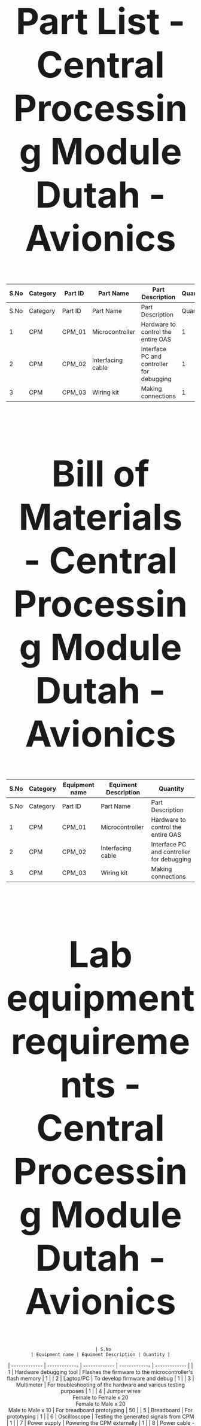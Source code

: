 
<div align="center">
<h1 style="font-size:10vw">Part List - Central Processing Module<br>Dutah - Avionics</h1>
  
| S.No | Category | Part ID | Part Name | Part Description | Quantity |
| ------------- | ------------- | ------------- | ------------- | ------------- | ------------- |
| S.No                                                      | Category | Part ID | Part Name | Part Description | Quantity |
| 1                                                         | CPM | CPM_01 | Microcontroller | Hardware to control the entire OAS | 1 |
| 2                                                         | CPM | CPM_02 | Interfacing cable | Interface PC and controller for debugging | 1 |
| 3                                                         | CPM | CPM_03 | Wiring kit | Making connections | 1 |

  <div align="center">
<h1 style="font-size:10vw">Bill of Materials - Central Processing Module<br>Dutah - Avionics</h1>
	  
 | S.No                                                                   | Category | Equipment name | Equiment Description | Quantity |
| ------------- | ------------- | ------------- | ------------- | ------------- | 
| S.No                                                      | Category | Part ID | Part Name | Part Description | Quantity | Unit Price | Total Price |
| 1                                                         | CPM | CPM_01 | Microcontroller | Hardware to control the entire OAS | 1 | 600 | 600 |
| 2                                                         | CPM | CPM_02 | Interfacing cable | Interface PC and controller for debugging | 1 | 230 | 230 |
| 3                                                         | CPM | CPM_03 | Wiring kit | Making connections | 1 | 910 | 910 |
					
  <div align="center">
<h1 style="font-size:10vw">Lab equipment requirements - Central Processing Module<br>Dutah - Avionics</h1>
	  
	  | S.No                                                                      | Equipment name | Equiment Description | Quantity |
| ------------- | ------------- | ------------- | ------------- | ------------- | 
| 1                                                                         | Hardware debugging tool | Flashes the firmware to the microcontroller's flash memory | 1 |
| 2                                                                         | Laptop/PC | To develop firmware and debug | 1 |
| 3                                                                         | Multimeter | For troubleshooting of the hardware and various testing purposes | 1 |
| 4                                                                         | Jumper wires<br>Female to Female x 20<br>Female to Male x 20<br>Male to Male x 10 | For breadboard prototyping | 50 |
| 5                                                                         | Breadboard | For prototyping | 1 |
| 6                                                                         | Oscilloscope | Testing the generated signals from CPM | 1 |
| 7                                                                         | Power supply | Powering the CPM externally | 1 |
| 8                                                                         | Power cable - CPM | Connects the CPM and power supply | 1 |
